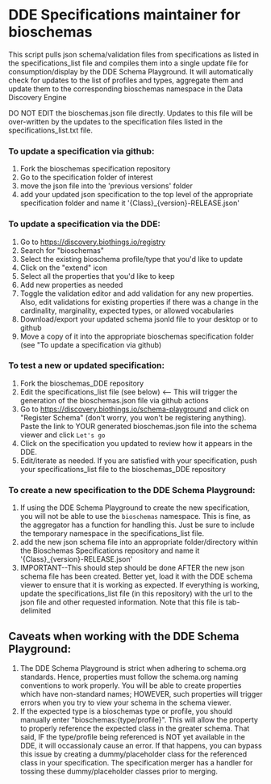 # DDE Specifications maintainer for bioschemas
This script pulls json schema/validation files from specifications as listed in the specifications_list file and compiles them into a single update file for consumption/display by the DDE Schema Playground. It will automatically check for updates to the list of profiles and types, aggregate them and update them to the corresponding bioschemas namespace in the Data Discovery Engine

DO NOT EDIT the bioschemas.json file directly. Updates to this file will be over-written by the updates to the specification files listed in the specifications_list.txt file.

### To update a specification via github:
 1. Fork the bioschemas specification repository
 2. Go to the specification folder of interest
 3. move the json file into the 'previous versions' folder 
 4. add your updated json specification to the top level of the appropriate specification folder and  name it '{Class}_{version}-RELEASE.json'

### To update a specification via the DDE:
 1. Go to https://discovery.biothings.io/registry
 2. Search for "bioschemas"
 3. Select the existing bioschema profile/type that you'd like to update
 4. Click on the "extend" icon
 5. Select all the properties that you'd like to keep
 6. Add new properties as needed
 7. Toggle the validation editor and add validation for any new properties. Also, edit validations for existing properties if there was a change in the cardinality, marginality, expected types, or allowed vocabularies
 8. Download/export your updated schema jsonld file to your desktop or to github
 9. Move a copy of it into the appropriate bioschemas specification folder (see "To update a specification via github)
 
 ### To test a new or updated specification:
 1. Fork the bioschemas_DDE repository
 2. Edit the specifications_list file (see below) <-- This will trigger the generation of the bioschemas.json file via github actions
 3. Go to https://discovery.biothings.io/schema-playground and click on "Register Schema" (don't worry, you won't be registering anything). Paste the link to YOUR generated bioschemas.json file into the schema viewer and click `Let's go`
 4. Click on the specification you updated to review how it appears in the DDE.
 5. Edit/iterate as needed. If you are satisfied with your specification, push your specifications_list file to the bioschemas_DDE repository

### To create a new specification to the DDE Schema Playground:
 1. If using the DDE Schema Playground to create the new specification, you will not be able to use the `bioschemas` namespace. This is fine, as the aggregator has a function for handling this. Just be sure to include the temporary namespace in the specifications_list file.
 2. add the new json schema file into an appropriate folder/directory within the Bioschemas Specifications repository and name it '{Class}_{version}-RELEASE.json'
 3. IMPORTANT--This should step should be done AFTER the new json schema file has been created. Better yet, load it with the DDE schema viewer to ensure that it is working as expected. If everything is working, update the specifications_list file (in this repository) with the url to the json file and other requested information. Note that this file is tab-delimited
 
 ## Caveats when working with the DDE Schema Playground:
 1. The DDE Schema Playground is strict when adhering to schema.org standards. Hence, properties must follow the schema.org naming conventions to work properly. You will be able to create properties which have non-standard names; HOWEVER, such properties will trigger errors when you try to view your schema in the schema viewer.
 2. If the expected type is a bioschemas type or profile, you should manually enter "bioschemas:{type/profile}". This will allow the property to properly reference the expected class in the greater schema. That said, IF the type/profile being referenced is NOT yet available in the DDE, it will occassionaly cause an error. If that happens, you can bypass this issue by creating a dummy/placeholder class for the referenced class in your specification. The specification merger has a handler for tossing these dummy/placeholder classes prior to merging.
 
 
 



